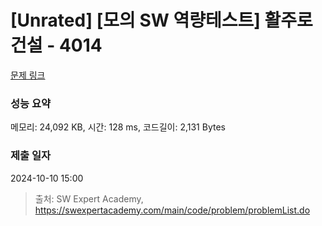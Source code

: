 # [Unrated] [모의 SW 역량테스트] 활주로 건설 - 4014 

[문제 링크](https://swexpertacademy.com/main/code/problem/problemDetail.do?contestProbId=AWIeW7FakkUDFAVH) 

### 성능 요약

메모리: 24,092 KB, 시간: 128 ms, 코드길이: 2,131 Bytes

### 제출 일자

2024-10-10 15:00



> 출처: SW Expert Academy, https://swexpertacademy.com/main/code/problem/problemList.do